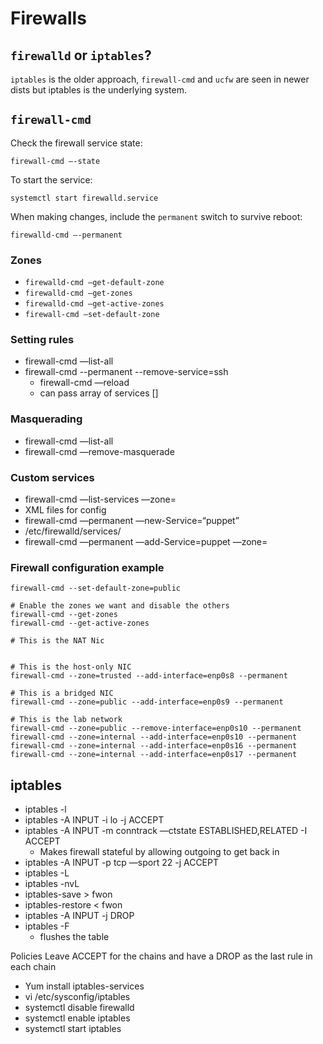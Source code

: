 # Firewalls

## `firewalld` or `iptables`?

`iptables` is the older approach, `firewall-cmd` and `ucfw` are seen in newer dists but iptables is the underlying system.

## `firewall-cmd`

Check the firewall service state:

    firewall-cmd —-state

To start the service:

    systemctl start firewalld.service

When making changes, include the `permanent` switch to survive reboot:

    firewalld-cmd —-permanent

### Zones    
* `firewalld-cmd —get-default-zone`
* `firewalld-cmd —get-zones`
* `firewalld-cmd —get-active-zones`
* `firewall-cmd —set-default-zone`

### Setting rules

* firewall-cmd —list-all
* firewall-cmd --permanent --remove-service=ssh
    * firewall-cmd —reload
    * can pass array of services []

### Masquerading
* firewall-cmd —list-all
* firewall-cmd —remove-masquerade

### Custom services

* firewall-cmd —list-services —zone=
* XML files for config
* firewall-cmd —permanent —new-Service=“puppet”
* /etc/firewalld/services/
* firewall-cmd —permanent —add-Service=puppet —zone=

### Firewall configuration example

    firewall-cmd --set-default-zone=public

    # Enable the zones we want and disable the others
    firewall-cmd --get-zones
    firewall-cmd --get-active-zones

    # This is the NAT Nic


    # This is the host-only NIC
    firewall-cmd --zone=trusted --add-interface=enp0s8 --permanent
    
    # This is a bridged NIC
    firewall-cmd --zone=public --add-interface=enp0s9 --permanent

    # This is the lab network
    firewall-cmd --zone=public --remove-interface=enp0s10 --permanent
    firewall-cmd --zone=internal --add-interface=enp0s10 --permanent
    firewall-cmd --zone=internal --add-interface=enp0s16 --permanent
    firewall-cmd --zone=internal --add-interface=enp0s17 --permanent



## iptables

* iptables -l
* iptables -A INPUT -i lo -j ACCEPT
* iptables -A INPUT -m conntrack —ctstate ESTABLISHED,RELATED -I ACCEPT
    * Makes firewall stateful by allowing outgoing to get back in
* iptables -A INPUT -p tcp —sport 22 -j ACCEPT
* iptables -L
* iptables -nvL
* iptables-save > fwon
* iptables-restore < fwon
* iptables -A INPUT -j DROP
* iptables -F
    * flushes the table

Policies 
Leave ACCEPT for the chains and have a DROP as the last rule in each chain

* Yum install iptables-services
* vi /etc/sysconfig/iptables
* systemctl disable firewalld
* systemctl enable iptables
* systemctl start iptables